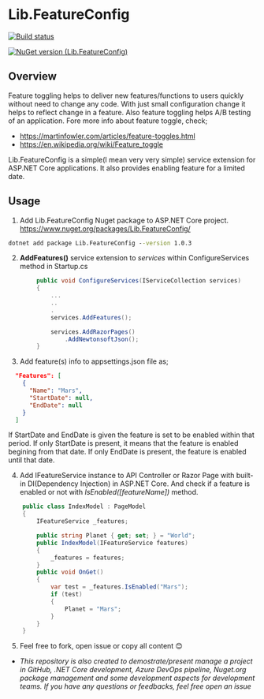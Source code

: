 # Lib.FeatureConfig

[![Build status](https://miyop.visualstudio.com/Lib/_apis/build/status/Lib-FeatureConfig)](https://miyop.visualstudio.com/Lib/_build/latest?definitionId=1)

[![NuGet version (Lib.FeatureConfig)](https://img.shields.io/nuget/v/Lib.FeatureConfig.svg)](https://www.nuget.org/packages/Lib.FeatureConfig/)

## Overview

Feature toggling helps to deliver new features/functions to users quickly without need to change any code. With just small configuration change it helps to reflect change in a feature. Also feature toggling helps A/B testing of an application. 
Fore more info about feature toggle, check;
- https://martinfowler.com/articles/feature-toggles.html
- https://en.wikipedia.org/wiki/Feature_toggle

Lib.FeatureConfig is a simple(I mean very very simple) service extension for ASP.NET Core applications. It also provides enabling feature for a limited date.

## Usage
1. Add Lib.FeatureConfig Nuget package to ASP.NET Core project. https://www.nuget.org/packages/Lib.FeatureConfig/ 
```cmd
dotnet add package Lib.FeatureConfig --version 1.0.3
```

2. **AddFeatures()** service extension to _services_ within ConfigureServices method in Startup.cs
```csharp
        public void ConfigureServices(IServiceCollection services)
        {
            ...
            ..
            .
            services.AddFeatures();

            services.AddRazorPages()
                .AddNewtonsoftJson();
        }
```

3. Add feature(s) info to appsettings.json file as;

```json
  "Features": [
    {
      "Name": "Mars",
      "StartDate": null,
      "EndDate": null
    }
  ]
```
If StartDate and EndDate is given the feature is set to be enabled within that period. If only StartDate is present, it means that the feature is enabled begining from that date. If only EndDate is present, the feature is enabled until that date.

4. Add IFeatureService instance to API Controller or Razor Page with built-in DI(Dependency Injection) in ASP.NET Core. And check if a feature is enabled or not with _IsEnabled([featureName])_ method.

```csharp
    public class IndexModel : PageModel
    {
        IFeatureService _features;

        public string Planet { get; set; } = "World";
        public IndexModel(IFeatureService features)
        {
            _features = features;
        }
        public void OnGet()
        {
            var test = _features.IsEnabled("Mars");
            if (test)
            {
                Planet = "Mars";
            }
        }
    }
```

5. Feel free to fork, open issue or copy all content 😊


* _This repository is also created to demostrate/present manage a project in GitHub, .NET Core development, Azure DevOps pipeline, Nuget.org package management and some development aspects for development teams. If you have any questions or feedbacks, feel free open an issue_
